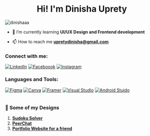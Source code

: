 <h1 align="center">Hi! I'm Dinisha Uprety</h1>

<p align="left"> <img src="https://komarev.com/ghpvc/?username=dinishaaa&label=Profile%20views&color=0e75b6&style=flat" alt="dinishaaa" /> </p>

- 🌱 I’m currently learning **UI/UX Design and Frontend development**

- 📫 How to reach me **upretydinisha@gmail.com**

<h3 align="left">Connect with me:</h3>

[![LinkedIn](https://img.shields.io/badge/linkedin-%230077B5.svg?style=for-the-badge&logo=linkedin&logoColor=white)](https://https://www.linkedin.com/in/dinishauprety/)
[![Faceboook](https://img.shields.io/badge/Facebook-1877F2?style=for-the-badge&logo=facebook&logoColor=white)](https://https://www.facebook.com/dinisha.uprety)
[![Instagram](https://img.shields.io/badge/Instagram-E4405F?style=for-the-badge&logo=instagram&logoColor=white)](https://www.instagram.com/dinishhaaaaa)

<h3 align="left">Languages and Tools:</h3>

[![Figma](https://img.shields.io/badge/Figma-F24E1E?style=for-the-badge&logo=figma&logoColor=white)](https://www.figma.com/)
[![Canva](https://img.shields.io/badge/Canva-%2300C4CC.svg?&style=for-the-badge&logo=Canva&logoColor=white)](https://www.canva.com/)
[![Framer](https://img.shields.io/badge/Framer-black?style=for-the-badge&logo=framer&logoColor=blue)](https://www.framer.com/)
[![Visual Studio](https://img.shields.io/badge/Visual_Studio-5C2D91?style=for-the-badge&logo=visual%20studio&logoColor=white)](https://code.visualstudio.com/)
[![Android Stuido](https://img.shields.io/badge/Android_Studio-3DDC84?style=for-the-badge&logo=android-studio&logoColor=white)](https://developer.android.com/) 

#

### 🎨 Some of my Designs

1. **[Sudoku Solver](https://www.figma.com/community/file/1501199391639165199/sudoku-app)**
2. **[PeerChat](https://www.figma.com/community/file/1501201421595166993/p2p-app)**
3. **[Portfolio Website for a friend](https://www.figma.com/community/file/1501202555762043154/portfolio-website-design)**

<br>





